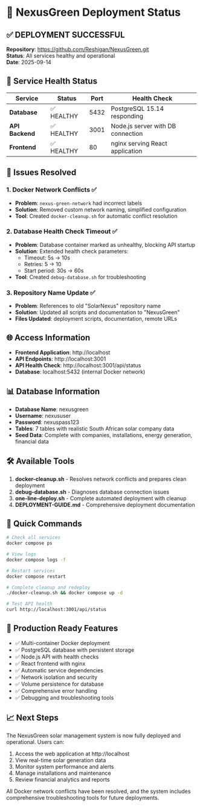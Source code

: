 # 🚀 NexusGreen Deployment Status

## ✅ DEPLOYMENT SUCCESSFUL

**Repository**: https://github.com/Reshigan/NexusGreen.git  
**Status**: All services healthy and operational  
**Date**: 2025-09-14  

## 🏥 Service Health Status

| Service | Status | Port | Health Check |
|---------|--------|------|--------------|
| **Database** | ✅ HEALTHY | 5432 | PostgreSQL 15.14 responding |
| **API Backend** | ✅ HEALTHY | 3001 | Node.js server with DB connection |
| **Frontend** | ✅ HEALTHY | 80 | nginx serving React application |

## 🔧 Issues Resolved

### 1. Docker Network Conflicts ✅
- **Problem**: `nexus-green-network` had incorrect labels
- **Solution**: Removed custom network naming, simplified configuration
- **Tool**: Created `docker-cleanup.sh` for automatic conflict resolution

### 2. Database Health Check Timeout ✅
- **Problem**: Database container marked as unhealthy, blocking API startup
- **Solution**: Extended health check parameters:
  - Timeout: 5s → 10s
  - Retries: 5 → 10
  - Start period: 30s → 60s
- **Tool**: Created `debug-database.sh` for troubleshooting

### 3. Repository Name Update ✅
- **Problem**: References to old "SolarNexus" repository name
- **Solution**: Updated all scripts and documentation to "NexusGreen"
- **Files Updated**: deployment scripts, documentation, remote URLs

## 🌐 Access Information

- **Frontend Application**: http://localhost
- **API Endpoints**: http://localhost:3001
- **API Health Check**: http://localhost:3001/api/status
- **Database**: localhost:5432 (internal Docker network)

## 📊 Database Information

- **Database Name**: nexusgreen
- **Username**: nexususer
- **Password**: nexuspass123
- **Tables**: 7 tables with realistic South African solar company data
- **Seed Data**: Complete with companies, installations, energy generation, financial data

## 🛠️ Available Tools

1. **docker-cleanup.sh** - Resolves network conflicts and prepares clean deployment
2. **debug-database.sh** - Diagnoses database connection issues
3. **one-line-deploy.sh** - Complete automated deployment with cleanup
4. **DEPLOYMENT-GUIDE.md** - Comprehensive deployment documentation

## 🚀 Quick Commands

```bash
# Check all services
docker compose ps

# View logs
docker compose logs -f

# Restart services
docker compose restart

# Complete cleanup and redeploy
./docker-cleanup.sh && docker compose up -d

# Test API health
curl http://localhost:3001/api/status
```

## 🎯 Production Ready Features

- ✅ Multi-container Docker deployment
- ✅ PostgreSQL database with persistent storage
- ✅ Node.js API with health checks
- ✅ React frontend with nginx
- ✅ Automatic service dependencies
- ✅ Network isolation and security
- ✅ Volume persistence for database
- ✅ Comprehensive error handling
- ✅ Debugging and troubleshooting tools

## 📈 Next Steps

The NexusGreen solar management system is now fully deployed and operational. Users can:

1. Access the web application at http://localhost
2. View real-time solar generation data
3. Monitor system performance and alerts
4. Manage installations and maintenance
5. Review financial analytics and reports

All Docker network conflicts have been resolved, and the system includes comprehensive troubleshooting tools for future deployments.